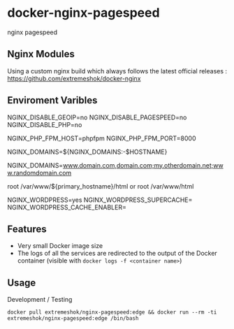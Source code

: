 # docker-nginx-pagespeed
nginx pagespeed

## Nginx Modules
Using a custom nginx build which always follows the latest official releases : https://github.com/extremeshok/docker-nginx

## Enviroment Varibles

NGINX_DISABLE_GEOIP=no
NGINX_DISABLE_PAGESPEED=no
NGINX_DISABLE_PHP=no

NGINX_PHP_FPM_HOST=phpfpm
NGINX_PHP_FPM_PORT=8000

NGINX_DOMAINS=${NGINX_DOMAINS:-$HOSTNAME}

NGINX_DOMAINS=www.domain.com,domain.com;my.otherdomain.net;www.randomdomain.com

root /var/www/${primary_hostname}/html or root /var/www/html

NGINX_WORDPRESS=yes
NGINX_WORDPRESS_SUPERCACHE=
NGINX_WORDPRESS_CACHE_ENABLER=


## Features
* Very small Docker image size
* The logs of all the services are redirected to the output of the Docker container (visible with `docker logs -f <container name>`)

## Usage
Development / Testing
```
docker pull extremeshok/nginx-pagespeed:edge && docker run --rm -ti extremeshok/nginx-pagespeed:edge /bin/bash
```
